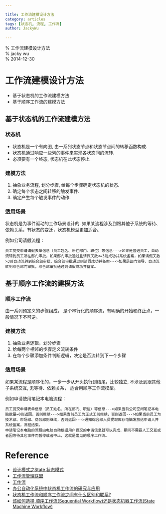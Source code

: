 ```yaml
---
  
title: 工作流建模设计方法  
category: articles  
tags: [状态机, 流程, 工作流]  
author: JackyWu  
  
---
```


% 工作流建模设计方法  
% jacky wu  
% 2014-12-30  

# 工作流建模设计方法

- 基于状态机的工作流建模方法
- 基于顺序工作流的建模方法

## 基于状态机的工作流建模方法

### 状态机

* 状态机是一个有向图, 由一系列状态节点和状态节点间的转移函数构成.
* 状态机通过响应一些列的事件来实现各状态间的流转.
* 必须要有一个终态, 状态机在此状态停止.

### 建模方法

1. 抽象业务流程, 划分步骤, 给每个步骤确定状态机的状态.
1. 确定每个状态之间转移的触发事件.
1. 确定产生每个触发事件的动作.

### 适用场景

状态机是为事件驱动的工作场景设计的.
如果某流程涉及到跟其他子系统的等待、依赖关系，有状态的变迁，状态机模型更加适合。

例如公司请假流程：

    员工提交申请请假表单信息（员工姓名、所在部门、职位）等信息--->如果是普通员工，自动流转到员工所在部门审批，如果部门审批通过且请假天数<=3则成功并系统备案，如果请假天数>3则自动流转到综合部审批，综合部审批通过则请假成功并备案--->如果是部门领导，自动流转到综合部门审批，综合部审批通过则请假成功并备案。


## 基于顺序工作流的建模方法

### 顺序工作流

由一系列预定义的步骤组成， 是个串行化的顺序流，有明确的开始和终止点，一般情况下不可逆。

### 建模方法

1. 抽象业务逻辑，划分步骤
2. 给每两个相邻的步骤定义流转条件
3. 在每个步骤添加条件判断逻辑，决定是否流转到下一个步骤

### 适用场景

如果某流程是顺序化的，一步一步从开头执行到结尾，比较独立, 不涉及到跟其他子系统交互, 无等待、依赖关系， 适合用顺序工作流模型。

例如申请使用笔记本电脑流程：

    员工提交申请表单信息（员工姓名、所在部门、职位）等信息--->如果当前公司空闲笔记本电脑数量=0则返回，否则继续--->如果当前员工为正式工则继续，否则返回--->如果当前员工为技术部、市场部、商务部则继续，否则返回--->通知综合部人员提取库存电脑发放给申请人并系统备案，流程结束。
    申请笔记本电脑的流程由电脑自动根据用户提交的申请信息就可以完成，期间不需要人工交互或者因等待其它事件而暂停或者中止，这就是常见的顺序工作流。




# Reference

- [设计模式之State 状态模式](www.jdon.com/designpatterns/designpattern_State.htm)
- [工作流管理联盟](http://baike.baidu.com/view/2497858.htm)
- [工作流](http://baike.baidu.com/view/60285.htm#4)
- [办公自动化系统中状态机工作流的研究与应用](http://cpiso.cn/jsyj/ghxx/2013/4/7/325.shtml)
- [状态机工作流和顺序工作流之间有什么区别和联系?](http://blog.sina.com.cn/s/blog_6158b3f90100ysrh.html)
- [该如何选择,顺序工作流(Sequential Workflow)还是状态机器工作流(State Machine Workflow)](http://xhinker.blog.51cto.com/640011/182092)
